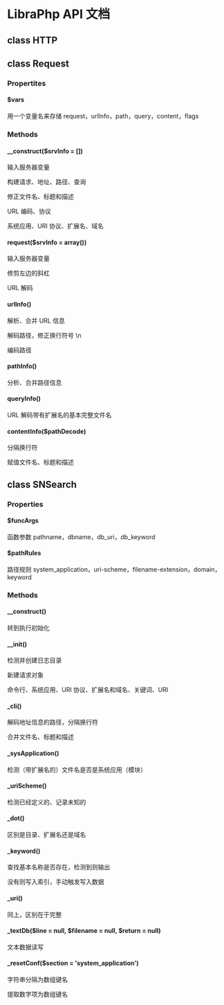 # LibraPhp API 文档



## class HTTP







## class Request



### Propertites

#### $vars

用一个变量名来存储 request，urlInfo，path，query，content，flags



### Methods

#### __construct($srvInfo = [])

输入服务器变量

构建请求、地址、路径、查询

修正文件名、标题和描述

URL 编码、协议

系统应用、URI 协议、扩展名、域名



#### request($srvInfo = array())

输入服务器变量

修剪左边的斜杠

URL 解码



#### urlInfo()

解析、合并 URL 信息

解码路径，修正换行符号 \n

编码路径



#### pathInfo()

分析、合并路径信息



#### queryInfo()

URL 解码带有扩展名的基本完整文件名



#### contentInfo($pathDecode)

分隔换行符

赋值文件名、标题和描述







## class SNSearch



### Properties

#### $funcArgs

函数参数 pathname，dbname，db_uri，db_keyword



#### $pathRules

路径规则 system_application，uri-scheme，filename-extension，domain，keyword



### Methods

#### __construct()

转到执行初始化



#### __init()

检测并创建日志目录

新建请求对象

命令行、系统应用、URI 协议、扩展名和域名、关键词、URI



#### _cli()

解码地址信息的路径，分隔换行符

合并文件名、标题和描述



#### _sysApplication()

检测（带扩展名的）文件名是否是系统应用（模块）



#### _uriScheme()

检测已经定义的、记录未知的



#### _dot()

区别是目录、扩展名还是域名



#### _keyword()

查找基本名称是否存在，检测到则输出

没有则写入索引，手动触发写入数据



#### _uri()

同上，区别在于完整



#### _textDb($line = null, $filename = null, $return = null)

文本数据读写



#### _resetConf($section = 'system_application')

字符串分隔为数组键名

提取数字项为数组键名

